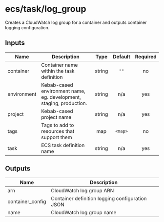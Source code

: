 # ecs/task/log_group

Creates a CloudWatch log group for a container and outputs container logging configuration.

## Inputs

| Name        | Description                                                         |  Type  | Default | Required |
| ----------- | ------------------------------------------------------------------- | :----: | :-----: | :------: |
| container   | Container name within the task definition                           | string |  `""`   |    no    |
| environment | Kebab-cased environment name, eg. development, staging, production. | string |   n/a   |   yes    |
| project     | Kebab-cased project name                                            | string |   n/a   |   yes    |
| tags        | Tags to add to resources that support them                          |  map   | `<map>` |    no    |
| task        | ECS task definition name                                            | string |   n/a   |   yes    |

## Outputs

| Name              | Description                                     |
| ----------------- | ----------------------------------------------- |
| arn               | CloudWatch log group ARN                        |
| container\_config | Container definition logging configuration JSON |
| name              | CloudWatch log group name                       |

